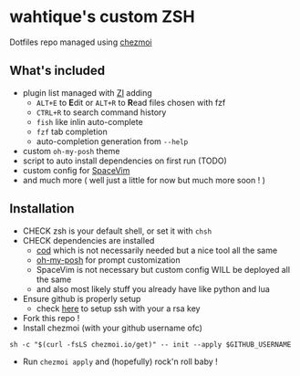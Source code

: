# wahtique's custom ZSH

Dotfiles repo managed using [chezmoi](https://www.chezmoi.io/#considering-using-chezmoi)

## What's included

- plugin list managed with [ZI](https://z.digitalclouds.dev/) adding
  - `ALT+E` to **E**dit or `ALT+R` to **R**ead files chosen with fzf
  - `CTRL+R` to search command history
  - `fish` like inlin auto-complete
  - `fzf` tab completion
  - auto-completion generation from `--help`
- custom `oh-my-posh` theme
- script to auto install dependencies on first run (TODO)
- custom config for [SpaceVim](https://github.com/SpaceVim/SpaceVim)
- and much more ( well just a little for now but much more soon ! )

## Installation

- CHECK zsh is your default shell, or set it with `chsh`
- CHECK dependencies are installed 
  - [cod](https://github.com/dim-an/cod) which is not necessarily needed but a nice tool all the same
  - [oh-my-posh](https://ohmyposh.dev/) for prompt customization
  - SpaceVim is not necessary but custom config WILL be deployed all the same
  - and also most likely stuff you already have like python and lua
- Ensure github is properly setup 
  - check [here](https://docs.github.com/en/authentication/connecting-to-github-with-ssh) to setup ssh with your a rsa key     
- Fork this repo ! 
- Install chezmoi (with your github username ofc)
```shell
sh -c "$(curl -fsLS chezmoi.io/get)" -- init --apply $GITHUB_USERNAME
```
- Run `chezmoi apply` and (hopefully) rock'n roll baby ! 
